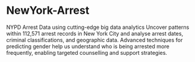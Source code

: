 # NewYork-Arrest
NYPD Arrest Data using cutting-edge big data analytics Uncover patterns within 112,571 arrest records in New York City and analyse arrest dates, criminal classifications, and geographic data. Advanced techniques for predicting gender help us understand who is being arrested more frequently, enabling targeted counselling and support strategies.
